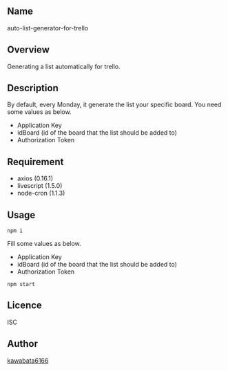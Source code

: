 ## Name
auto-list-generator-for-trello

## Overview
Generating a list automatically for trello.

## Description
By default, every Monday, it generate the list your specific board.
You need some values as below.
- Application Key
- idBoard (id of the board that the list should be added to)
- Authorization Token

## Requirement
- axios (0.16.1)
- livescript (1.5.0)
- node-cron (1.1.3)

## Usage
```
npm i
```

Fill some values as below.
- Application Key
- idBoard (id of the board that the list should be added to)
- Authorization Token

```
npm start
```

## Licence
ISC

## Author

[kawabata6166](https://github.com/kawabata6166)
